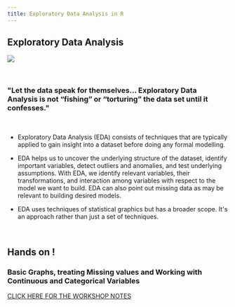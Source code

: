 ```yaml
---
title: Exploratory Data Analysis in R
---
```


## Exploratory Data Analysis

![](https://devopedia.org/images/article/75/4833.1523705164.jpg)

<br>

### "Let the data speak for themselves... Exploratory Data Analysis is not “fishing” or “torturing” the data set until it confesses."

<br>

- Exploratory Data Analysis (EDA) consists of techniques that are typically applied to gain insight into a dataset before doing any formal modelling.

- EDA helps us to uncover the underlying structure of the dataset, identify important variables, detect outliers and anomalies, and test underlying assumptions. With EDA, we identify relevant variables, their transformations, and interaction among variables with respect to the model we want to build. EDA can also point out missing data as may be relevant to building desired models.

- EDA uses techniques of statistical graphics but has a broader scope. It's an approach rather than just a set of techniques.

<br>

## Hands on !

### Basic Graphs, treating Missing values and Working with Continuous and Categorical Variables


[CLICK HERE FOR THE WORKSHOP NOTES](https://colab.research.google.com/drive/1k2zpDHBi4XT5vPBim0QiRJD2bJAuORYh)


